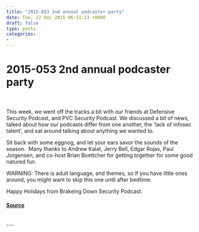 ```yaml
---
title: "2015-053 2nd annual podcaster party"
date: Tue, 22 Dec 2015 06:51:13 +0000
draft: false
type: posts
categories: 
- 
---
```

# 2015-053 2nd annual podcaster party

<br/>

<br/>
This week, we went off the tracks a bit with our friends at Defensive Security Podcast, and PVC Security Podcast. We discussed a bit of news, talked about how our podcasts differ from one another, the 'lack of infosec talent', and sat around talking about anything we wanted to.

Sit back with some eggnog, and let your ears savor the sounds of the season.  Many thanks to Andrew Kalat, Jerry Bell, Edgar Rojas, Paul Jorgensen, and co-host Brian Boettcher for getting together for some good natured fun.

WARNING: There is adult language, and themes, so if you have little ones around, you might want to skip this one until after bedtime.

Happy Holidays from Brakeing Down Security Podcast.

#### [Source](http://brakeingsecurity.com/2015-053-2nd-annual-podcaster-party)

<br/>
---
